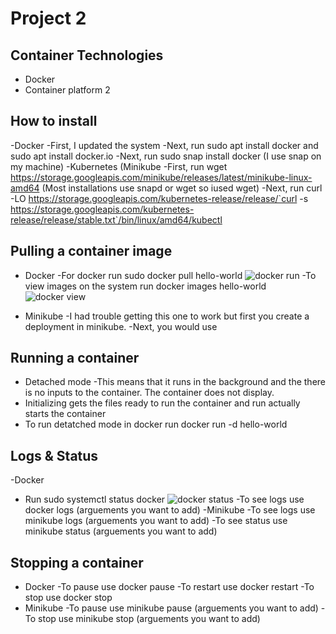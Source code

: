 # Project 2

## Container Technologies
- Docker
- Container platform 2

## How to install
-Docker
  -First, I updated the system 
  -Next, run sudo apt install docker and sudo apt install docker.io
  -Next, run sudo snap install docker (I use snap on my machine)
-Kubernetes (Minikube
  -First, run wget https://storage.googleapis.com/minikube/releases/latest/minikube-linux-amd64 (Most installations use snapd or wget so iused wget)
  -Next, run curl -LO https://storage.googleapis.com/kubernetes-release/release/`curl -s https://storage.googleapis.com/kubernetes-release/release/stable.txt`/bin/linux/amd64/kubectl

## Pulling a container image
- Docker
  -For docker run sudo docker pull hello-world
  ![docker run](https://user-images.githubusercontent.com/77396920/137234459-f0fc430c-1708-458e-ae77-544b15147e2a.PNG)
  -To view images on the system run   docker images hello-world
  ![docker view](https://user-images.githubusercontent.com/77396920/137234570-cd217b3f-2739-40ea-9578-caae6e35f42f.PNG)

- Minikube
  -I had trouble getting this one to work but first you create a deployment in minikube.
  -Next, you would use

## Running a container
- Detached mode
  -This means that it runs in the background and the there is no inputs to the container. The container does not display.
- Initializing gets the files ready to run the container and  run actually starts the container
- To run detatched mode in docker run docker run -d hello-world

## Logs & Status
-Docker
  - Run sudo systemctl status docker
![docker status](https://user-images.githubusercontent.com/77396920/137234478-e909c7fa-e4e1-4119-8de4-40f5db311670.PNG)
  -To see logs use docker logs (arguements you want to add)
-Minikube
  -To see logs use minikube logs (arguements you want to add)
  -To see status use minikube status (arguements you want to add)

## Stopping a container
- Docker
  -To pause use docker pause
  -To restart use docker restart
  -To stop use docker stop 
- Minikube
  -To pause use minikube pause (arguements you want to add)
  -To stop use minikube stop (arguements you want to add)
